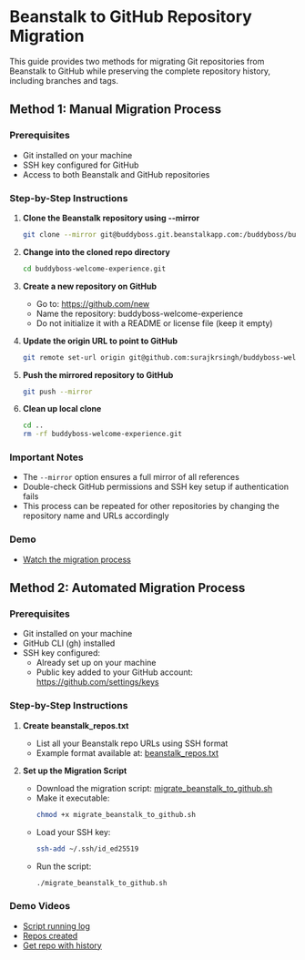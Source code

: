 # Beanstalk to GitHub Repository Migration

This guide provides two methods for migrating Git repositories from Beanstalk to GitHub while preserving the complete repository history, including branches and tags.

## Method 1: Manual Migration Process

### Prerequisites
- Git installed on your machine
- SSH key configured for GitHub
- Access to both Beanstalk and GitHub repositories

### Step-by-Step Instructions

1. **Clone the Beanstalk repository using --mirror**
   ```bash
   git clone --mirror git@buddyboss.git.beanstalkapp.com:/buddyboss/buddyboss-welcome-experience.git
   ```

2. **Change into the cloned repo directory**
   ```bash
   cd buddyboss-welcome-experience.git
   ```

3. **Create a new repository on GitHub**
   - Go to: https://github.com/new
   - Name the repository: buddyboss-welcome-experience
   - Do not initialize it with a README or license file (keep it empty)

4. **Update the origin URL to point to GitHub**
   ```bash
   git remote set-url origin git@github.com:surajkrsingh/buddyboss-welcome-experience.git
   ```

5. **Push the mirrored repository to GitHub**
   ```bash
   git push --mirror
   ```

6. **Clean up local clone**
   ```bash
   cd ..
   rm -rf buddyboss-welcome-experience.git
   ```

### Important Notes
- The `--mirror` option ensures a full mirror of all references
- Double-check GitHub permissions and SSH key setup if authentication fails
- This process can be repeated for other repositories by changing the repository name and URLs accordingly

### Demo
- [Watch the migration process](https://go.screenpal.com/watch/cThjIAnQgYm)

## Method 2: Automated Migration Process

### Prerequisites
- Git installed on your machine
- GitHub CLI (gh) installed
- SSH key configured:
  - Already set up on your machine
  - Public key added to your GitHub account: https://github.com/settings/keys

### Step-by-Step Instructions

1. **Create beanstalk_repos.txt**
   - List all your Beanstalk repo URLs using SSH format
   - Example format available at: [beanstalk_repos.txt](https://github.com/surajkrsingh/beanstalk-to-github-migration/blob/main/beanstalk_repos.txt)

2. **Set up the Migration Script**
   - Download the migration script: [migrate_beanstalk_to_github.sh](https://github.com/surajkrsingh/beanstalk-to-github-migration/blob/main/migrate_beanstalk_to_github.sh)
   - Make it executable:
     ```bash
     chmod +x migrate_beanstalk_to_github.sh
     ```
   - Load your SSH key:
     ```bash
     ssh-add ~/.ssh/id_ed25519
     ```
   - Run the script:
     ```bash
     ./migrate_beanstalk_to_github.sh
     ```

### Demo Videos
- [Script running log](https://go.screenpal.com/watch/cThjIvnQgqV)
- [Repos created](https://go.screenpal.com/watch/cThjIwnQgq2)
- [Get repo with history](https://go.screenpal.com/watch/cThjIwnQgqF)
